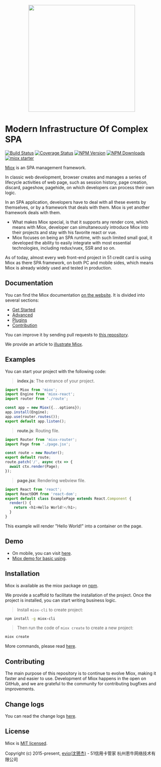 <p align="center"><a href="https://51nb.github.io/miox-doc" target="_blank"><img src="http://7xtj22.com1.z0.glb.clouddn.com/miox-120x120.svg" width="350" /></a></p>

# Modern Infrastructure Of Complex SPA

[![Build Status](https://www.travis-ci.org/51nb/miox.svg?branch=master)](https://www.travis-ci.org/51nb/miox)
[![Coverage Status](https://coveralls.io/repos/github/51nb/miox/badge.svg?1)](https://coveralls.io/github/51nb/miox)
[![NPM Version](http://img.shields.io/npm/v/miox.svg?style=flat)](https://www.npmjs.org/package/miox)
[![NPM Downloads](https://img.shields.io/npm/dm/miox.svg?style=flat)](https://www.npmjs.org/package/miox)
[![miox starter](https://img.shields.io/badge/miox-starter-brightgreen.svg)](https://www.npmjs.org/package/miox)

[Miox](https://github.com/51nb/miox) is an SPA management framework.

In classic web development, browser creates and manages a series of lifecycle activities of web page, such as session history, page creation, discard, pageshow, pagehide, on which developers can process their own logic.

In an SPA application, developers have to deal with all these events by themselves, or by a framework that deals with them. Miox is yet another framework deals with them.

- What makes Miox special, is that it supports any render core, which means with Miox, developer can simultaneously introduce Miox into their projects and stay with his favorite react or vue.
- Miox focuses on being an SPA runtime, with such limited small goal, it developed the ability to easily integrate with most essential technologies, including redux/vuex, SSR and so on.

As of today, almost every web front-end project in 51 credit card is using Miox as there SPA framework, on both PC and mobile sides, which means Miox is already widely used and tested in production.

## Documentation

You can find the Miox documentation [on the website](https://51nb.github.io/miox-doc).
It is divided into several sections:

- [Get Started](https://51nb.github.io/miox-doc/docs/index.html)
- [Advanced](https://51nb.github.io/miox-doc/docs/miox_runtime.html)
- [Plugins](https://51nb.github.io/miox-doc/docs/miox_router.html)
- [Contribution](https://51nb.github.io/miox-doc/docs/contribution_code.html)

You can improve it by sending pull requests to [this repository](https://github.com/51nb/miox).

We provide an article to [illustrate Miox](https://juejin.im/post/5a0eee94f265da430702d8e0).


## Examples

You can start your project with the following code:

> **index.js**: The entrance of your project.

```javascript
import Miox from 'miox';
import Engine from 'miox-react';
import router from './route';

const app = new Miox({...options});
app.install(Engine);
app.use(router.routes());
export default app.listen();
```

> **route.js**: Routing file.

```javascript
import Router from 'miox-router';
import Page from './page.jsx';

const route = new Router();
export default route;
route.patch('/', async ctx => {
  await ctx.render(Page);
});
``` 

> **page.jsx**: Rendering webview file.

```javascript
import React from 'react';
import ReactDOM from 'react-dom';
export default class ExamplePage extends React.Component {
  render() {
    return <h1>Hello World!</h1>;
  }
}
```

This example will render "Hello World!" into a container on the page.

## Demo

- On mobile, you can visit [here](https://github.com/51nb/miox-demo-member-level).
- [Miox demo for basic using](https://github.com/51nb/miox-demo-basic-use).


## Installation

Miox is available as the miox package on [npm](https://www.npmjs.com/). 

We provide a scaffold to facilitate the installation of the project. Once the project is installed, you can start writing business logic.

> Install `miox-cli` to create project:

```bash
npm install -g miox-cli
```

> Then run the code of `miox create` to create a new project:

```bash
miox create
```

More commands, please read [here](https://github.com/51nb/miox-cli).

## Contributing

The main purpose of this repository is to continue to evolve Miox, making it faster and easier to use. Development of Miox happens in the open on GitHub, and we are grateful to the community for contributing bugfixes and improvements. 

## Change logs

You can read the change logs [here](CHANGLOG.md).

## License

Miox is [MIT licensed](https://opensource.org/licenses/MIT).

Copyright (c) 2015-present, [evio(沈赟杰)](https://github.com/cevio) - 51信用卡管家 杭州恩牛网络技术有限公司

